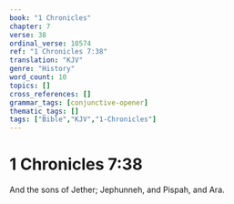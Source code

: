 ```yaml
---
book: "1 Chronicles"
chapter: 7
verse: 38
ordinal_verse: 10574
ref: "1 Chronicles 7:38"
translation: "KJV"
genre: "History"
word_count: 10
topics: []
cross_references: []
grammar_tags: [conjunctive-opener]
thematic_tags: []
tags: ["Bible","KJV","1-Chronicles"]
---
```


# 1 Chronicles 7:38

And the sons of Jether; Jephunneh, and Pispah, and Ara.
